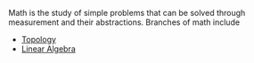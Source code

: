 Math is the study of simple problems that can be solved through measurement and their abstractions. Branches of math include

* [Topology](./Topology/)
* [Linear Algebra](./Linear-Algebra/)